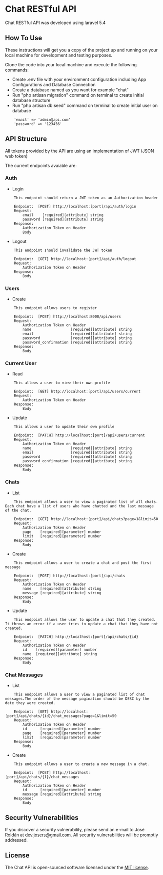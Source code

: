 # Chat RESTful API

Chat RESTful API was developed using laravel 5.4

## How To Use

These instructions will get you a copy of the project up and running on your local machine for development and testing purposes.

Clone the code into your local machine and execute the following commands:

- Create .env file with your environment configuration including App Configurations and Database Connection
- Create a database named as you want for example "chat"
- Run "php artisan migration" command on terminal to create initial database structure
- Run "php artisan db:seed" command on terminal to create initial user on database
```
    'email' => 'admin@api.com'
    'password' => '123456'
```

## API Structure

All tokens provided by the API are using an implementation of JWT (JSON web token)

The current endpoints avaiable are:

### Auth

- Login
```
    This endpoint should return a JWT token as an Authorization header

    Endpoint:  [POST] http://localhost:[port]/api/auth/login
    Request:
        email    [required][attribute] string
        password [required][attribute] string
    Response:
        Authorization Token on Header
        Body

```

- Logout
```
    This endpoint should invalidate the JWT token

    Endpoint:  [GET] http://localhost:[port]/api/auth/logout    
    Request:
        Authorization Token on Header
    Response:       
        Body
```

### Users

- Create
```
    This endpoint allows users to register

    Endpoint:  [POST] http://localhost:8000/api/users
    Request:
        Authorization Token on Header
        name                  [required][attribute] string
        email                 [required][attribute] string
        password              [required][attribute] string
        password_confirmation [required][attribute] string
    Response:       
        Body    
```

### Current User

- Read
```
    This allows a user to view their own profile

    Endpoint:  [GET] http://localhost:[port]/api/users/current
    Request:
        Authorization Token on Header       
    Response:       
        Body

```

- Update
```
    This allows a user to update their own profile

    Endpoint:  [PATCH] http://localhost:[port]/api/users/current
    Request:
        Authorization Token on Header
        name                  [required][attribute] string
        email                 [required][attribute] string
        password              [required][attribute] string
        password_confirmation [required][attribute] string
    Response:       
        Body
```

### Chats

- List
```
    This endpoint allows a user to view a paginated list of all chats. Each chat have a list of users who have chatted and the last message of the chat.

    Endpoint:  [GET] http://localhost:[port]/api/chats?page=1&limit=50
    Request:
        Authorization Token on Header
        page    [required][parameter] number
        limit   [required][parameter] number
    Response:       
        Body

```

- Create
```
    This endpoint allows a user to create a chat and post the first message

    Endpoint:  [POST] http://localhost:[port]/api/chats
    Request:
        Authorization Token on Header
        name    [required][attribute] string
        message [required][attribute] string
    Response:       
        Body
```

- Update
```
    This endpoint allows the user to update a chat that they created. It throws an error if a user tries to update a chat that they have not created.

    Endpoint:  [PATCH] http://localhost:[port]/api/chats/{id}
    Request:
        Authorization Token on Header
        id    [required][parameter] number
        name  [required][attribute] string
    Response:       
        Body

```

### Chat Messages

- List
```
    This endpoint allows a user to view a paginated list of chat messages.The order of the message pagination should be DESC by the date they were created.

    Endpoint:  [GET] http://localhost:[port]/api/chats/{id}/chat_messages?page=1&limit=50
    Request:
        Authorization Token on Header
        id      [required][parameter] number
        page    [required][parameter] number
        limit   [required][parameter] number
    Response:
        Body

```

- Create
```
    This endpoint allows a user to create a new message in a chat.

    Endpoint:  [POST] http://localhost:[port]/api/chats/{1}/chat_messages
    Request:
        Authorization Token on Header
        id      [required][parameter] number
        message [required][attribute] string
    Response:       
        Body
```

## Security Vulnerabilities

If you discover a security vulnerability, please send an e-mail to José Roldán at dev.josers@gmail.com. All security vulnerabilities will be promptly addressed.

## License

The Chat API is open-sourced software licensed under the [MIT license](http://opensource.org/licenses/MIT).
